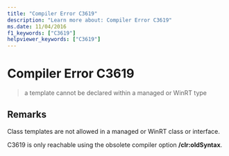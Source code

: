 ```yaml
---
title: "Compiler Error C3619"
description: "Learn more about: Compiler Error C3619"
ms.date: 11/04/2016
f1_keywords: ["C3619"]
helpviewer_keywords: ["C3619"]
---
```

# Compiler Error C3619

> a template cannot be declared within a managed or WinRT type

## Remarks

Class templates are not allowed in a managed or WinRT class or interface.

C3619 is only reachable using the obsolete compiler option **/clr:oldSyntax**.
